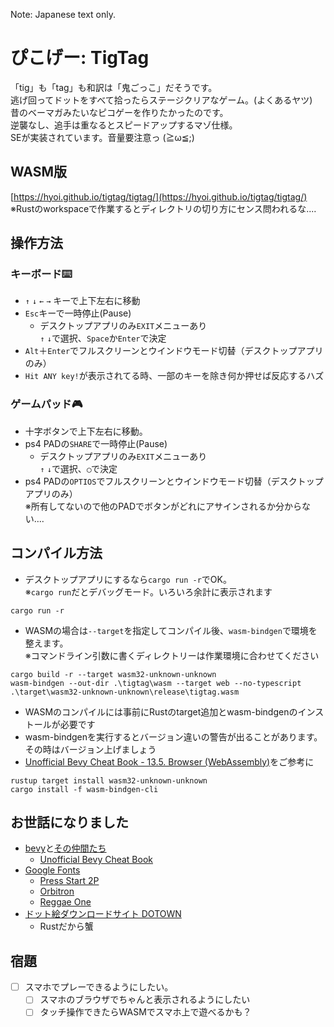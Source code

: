 Note: Japanese text only.

# ぴこげー: TigTag
「tig」も「tag」も和訳は「鬼ごっこ」だそうです。  
逃げ回ってドットをすべて拾ったらステージクリアなゲーム。(よくあるヤツ)  
昔のベーマガみたいなピコゲーを作りたかったのです。  
逆襲なし、追手は重なるとスピードアップするマゾ仕様。  
SEが実装されています。音量要注意っ (≧ω≦;)

## WASM版
[https://hyoi.github.io/tigtag/tigtag/](https://hyoi.github.io/tigtag/tigtag/)  
※Rustのworkspaceで作業するとディレクトリの切り方にセンス問われるな‥‥  

## 操作方法

### キーボード⌨️
- `↑` `↓` `←` `→` キーで上下左右に移動  
- `Esc`キーで一時停止(Pause)  
  - デスクトップアプリのみ`EXIT`メニューあり  
`↑` `↓`で選択、`Space`か`Enter`で決定
- `Alt`＋`Enter`でフルスクリーンとウインドウモード切替（デスクトップアプリのみ）  
- `Hit ANY key!`が表示されてる時、一部のキーを除き何か押せば反応するハズ  

### ゲームパッド🎮
- 十字ボタンで上下左右に移動。  
- ps4 PADの`SHARE`で一時停止(Pause)  
  - デスクトップアプリのみ`EXIT`メニューあり  
`↑` `↓`で選択、`◯`で決定
- ps4 PADの`OPTIOS`でフルスクリーンとウインドウモード切替（デスクトップアプリのみ）  
※所有してないので他のPADでボタンがどれにアサインされるか分からない‥‥

## コンパイル方法
- デスクトップアプリにするなら`cargo run -r`でOK。   
※`cargo run`だとデバッグモード。いろいろ余計に表示されます
```
cargo run -r    
```
- WASMの場合は`--target`を指定してコンパイル後、`wasm-bindgen`で環境を整えます。   
※コマンドライン引数に書くディレクトリーは作業環境に合わせてください   
```
cargo build -r --target wasm32-unknown-unknown
wasm-bindgen --out-dir .\tigtag\wasm --target web --no-typescript .\target\wasm32-unknown-unknown\release\tigtag.wasm
```
- WASMのコンパイルには事前にRustのtarget追加とwasm-bindgenのインストールが必要です  
- wasm-bindgenを実行するとバージョン違いの警告が出ることがあります。その時はバージョン上げましょう  
- [Unofficial Bevy Cheat Book - 13.5. Browser (WebAssembly)](https://bevy-cheatbook.github.io/platforms/wasm.html)をご参考に   
```
rustup target install wasm32-unknown-unknown
cargo install -f wasm-bindgen-cli
```


## お世話になりました
- [bevy](https://bevyengine.org/)と[その仲間たち](https://crates.io/search?q=bevy)
  - [Unofficial Bevy Cheat Book](https://bevy-cheatbook.github.io/)
- [Google Fonts](https://fonts.google.com/)
  - [Press Start 2P](https://fonts.google.com/specimen/Press+Start+2P)
  - [Orbitron](https://fonts.google.com/specimen/Orbitron)
  - [Reggae One](https://fonts.google.com/specimen/Reggae+One)
- [ドット絵ダウンロードサイト DOTOWN](https://dotown.maeda-design-room.net/)
  - Rustだから蟹 <img src="./tigtag/assets/images/sprite/kani_DOTOWN.png" width="22" height="16" style="vertical-align: bottom;">  

## 宿題
- [ ] スマホでプレーできるようにしたい。
  - [ ] スマホのブラウザでちゃんと表示されるようにしたい
  - [ ] タッチ操作できたらWASMでスマホ上で遊べるかも？
